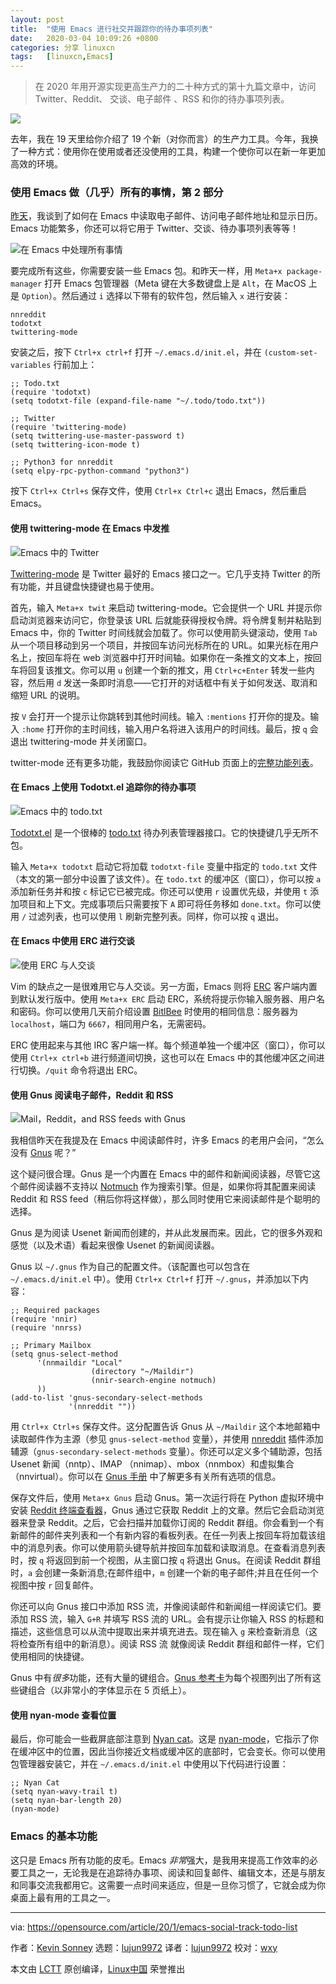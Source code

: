 ```yaml
---
layout: post
title:	"使用 Emacs 进行社交并跟踪你的待办事项列表"
date:	2020-03-04 10:09:26 +0800 
categories:	分享 linuxcn 
tags:	[linuxcn,Emacs]
---
```




> 
> 在 2020 年用开源实现更高生产力的二十种方式的第十九篇文章中，访问 Twitter、Reddit、 交谈、电子邮件 、RSS 和你的待办事项列表。
> 
> 
> 


![](/Asserts/Images//attachment/album/202003/04/100911lg2vrv92692b422y.jpg)


去年，我在 19 天里给你介绍了 19 个新（对你而言）的生产力工具。今年，我换了一种方式：使用你在使用或者还没使用的工具，构建一个使你可以在新一年更加高效的环境。


### 使用 Emacs 做（几乎）所有的事情，第 2 部分


[昨天](/article-11932-1.html)，我谈到了如何在 Emacs 中读取电子邮件、访问电子邮件地址和显示日历。Emacs 功能繁多，你还可以将它用于 Twitter、交谈、待办事项列表等等！


![在 Emacs 中处理所有事情](/Asserts/Images//attachment/album/202003/04/100939ces7fy6vk2y7s2sh.png "All the things with Emacs")


要完成所有这些，你需要安装一些 Emacs 包。和昨天一样，用 `Meta+x package-manager` 打开 Emacs 包管理器（Meta 键在大多数键盘上是 `Alt`，在 MacOS 上是 `Option`）。然后通过 `i` 选择以下带有的软件包，然后输入 `x` 进行安装：



```
nnreddit
todotxt
twittering-mode
```

安装之后，按下 `Ctrl+x ctrl+f` 打开 `~/.emacs.d/init.el`，并在 `(custom-set-variables` 行前加上：



```
;; Todo.txt
(require 'todotxt)
(setq todotxt-file (expand-file-name "~/.todo/todo.txt"))

;; Twitter
(require 'twittering-mode)
(setq twittering-use-master-password t)
(setq twittering-icon-mode t)

;; Python3 for nnreddit
(setq elpy-rpc-python-command "python3")
```

按下 `Ctrl+x Ctrl+s` 保存文件，使用 `Ctrl+x Ctrl+c` 退出 Emacs，然后重启 Emacs。


#### 使用 twittering-mode 在 Emacs 中发推


![Emacs 中的 Twitter](/Asserts/Images//attachment/album/202003/04/101001tgajr7z5r5a6truj.png "Twitter in Emacs")


[Twittering-mode](https://github.com/hayamiz/twittering-mode) 是 Twitter 最好的 Emacs 接口之一。它几乎支持 Twitter 的所有功能，并且键盘快捷键也易于使用。


首先，输入 `Meta+x twit` 来启动 twittering-mode。它会提供一个 URL 并提示你启动浏览器来访问它，你登录该 URL 后就能获得授权令牌。将令牌复制并粘贴到 Emacs 中，你的 Twitter 时间线就会加载了。你可以使用箭头键滚动，使用 `Tab` 从一个项目移动到另一个项目，并按回车访问光标所在的 URL。如果光标在用户名上，按回车将在 web 浏览器中打开时间轴。如果你在一条推文的文本上，按回车将回复该推文。你可以用 `u` 创建一个新的推文，用 `Ctrl+c+Enter` 转发一些内容，然后用 `d` 发送一条即时消息——它打开的对话框中有关于如何发送、取消和缩短 URL 的说明。


按 `V` 会打开一个提示让你跳转到其他时间线。输入 `:mentions` 打开你的提及。输入 `:home` 打开你的主时间线，输入用户名将进入该用户的时间线。最后，按 `q` 会退出 twittering-mode 并关闭窗口。


twitter-mode 还有更多功能，我鼓励你阅读它 GitHub 页面上的[完整功能列表](https://github.com/hayamiz/twittering-mode#features)。


#### 在 Emacs 上使用 Todotxt.el 追踪你的待办事项


![Emacs 中的 todo.txt](/Asserts/Images//attachment/album/202003/04/101003aedzjsujs0k2sje0.png "todo.txt in emacs")


[Todotxt.el](https://github.com/rpdillon/todotxt.el) 是一个很棒的 [todo.txt](http://todotxt.org/) 待办列表管理器接口。它的快捷键几乎无所不包。


输入 `Meta+x todotxt` 启动它将加载 `todotxt-file` 变量中指定的 `todo.txt` 文件（本文的第一部分中设置了该文件）。在 `todo.txt` 的缓冲区（窗口），你可以按 `a` 添加新任务并和按 `c` 标记它已被完成。你还可以使用 `r` 设置优先级，并使用 `t` 添加项目和上下文。完成事项后只需要按下 `A` 即可将任务移如 `done.txt`。你可以使用 `/` 过滤列表，也可以使用 `l` 刷新完整列表。同样，你可以按 `q` 退出。


#### 在 Emacs 中使用 ERC 进行交谈


![使用 ERC 与人交谈 ](/Asserts/Images//attachment/album/202003/04/101022q7bjtzmbrjuj9jce.png "Chatting with erc")


Vim 的缺点之一是很难用它与人交谈。另一方面，Emacs 则将 [ERC](https://www.gnu.org/software/emacs/manual/html_mono/erc.html) 客户端内置到默认发行版中。使用 `Meta+x ERC` 启动 ERC，系统将提示你输入服务器、用户名和密码。你可以使用几天前介绍设置 [BitlBee](/article-11856-1.html) 时使用的相同信息：服务器为 `localhost`，端口为 `6667`，相同用户名，无需密码。


ERC 使用起来与其他 IRC 客户端一样。每个频道单独一个缓冲区（窗口），你可以使用 `Ctrl+x ctrl+b` 进行频道间切换，这也可以在 Emacs 中的其他缓冲区之间进行切换。`/quit` 命令将退出 ERC。


#### 使用 Gnus 阅读电子邮件，Reddit 和 RSS


![Mail，Reddit，and RSS feeds with Gnus](/Asserts/Images//attachment/album/202003/04/101042t8gt1phazatgfoaz.png "Mail, Reddit, and RSS feeds with Gnus")


我相信昨天在我提及在 Emacs 中阅读邮件时，许多 Emacs 的老用户会问，“怎么没有 [Gnus](https://www.gnus.org/) 呢？”


这个疑问很合理。Gnus 是一个内置在 Emacs 中的邮件和新闻阅读器，尽管它这个邮件阅读器不支持以 [Notmuch](/article-11807-1.html) 作为搜索引擎。但是，如果你将其配置来阅读 Reddit 和 RSS feed（稍后你将这样做），那么同时使用它来阅读邮件是个聪明的选择。


Gnus 是为阅读 Usenet 新闻而创建的，并从此发展而来。因此，它的很多外观和感觉（以及术语）看起来很像 Usenet 的新闻阅读器。


Gnus 以 `~/.gnus` 作为自己的配置文件。（该配置也可以包含在 `~/.emacs.d/init.el` 中）。使用 `Ctrl+x Ctrl+f` 打开 `~/.gnus`，并添加以下内容：



```
;; Required packages
(require 'nnir)
(require 'nnrss)

;; Primary Mailbox
(setq gnus-select-method
      '(nnmaildir "Local"
                  (directory "~/Maildir")
                  (nnir-search-engine notmuch)
      ))
(add-to-list 'gnus-secondary-select-methods
             '(nnreddit ""))
```

用 `Ctrl+x Ctrl+s` 保存文件。这分配置告诉 Gnus 从 `~/Maildir` 这个本地邮箱中读取邮件作为主源（参见 `gnus-select-method` 变量），并使用 [nnreddit](https://github.com/dickmao/nnreddit) 插件添加辅源（`gnus-secondary-select-methods` 变量）。你还可以定义多个辅助源，包括 Usenet 新闻（nntp）、IMAP （nnimap）、mbox（nnmbox）和虚拟集合（nnvirtual）。你可以在 [Gnus 手册](https://www.gnus.org/manual/gnus.html) 中了解更多有关所有选项的信息。


保存文件后，使用 `Meta+x Gnus` 启动 Gnus。第一次运行将在 Python 虚拟环境中安装 [Reddit 终端查看器](https://pypi.org/project/rtv/)，Gnus 通过它获取 Reddit 上的文章。然后它会启动浏览器来登录 Reddit。之后，它会扫描并加载你订阅的 Reddit 群组。你会看到一个有新邮件的邮件夹列表和一个有新内容的看板列表。在任一列表上按回车将加载该组中的消息列表。你可以使用箭头键导航并按回车加载和读取消息。在查看消息列表时，按 `q` 将返回到前一个视图，从主窗口按 `q` 将退出 Gnus。在阅读 Reddit 群组时，`a` 会创建一条新消息;在邮件组中，`m` 创建一个新的电子邮件;并且在任何一个视图中按 `r` 回复邮件。


你还可以向 Gnus 接口中添加 RSS 流，并像阅读邮件和新闻组一样阅读它们。要添加 RSS 流，输入 `G+R` 并填写 RSS 流的 URL。会有提示让你输入 RSS 的标题和描述，这些信息可以从流中提取出来并填充进去。现在输入 `g` 来检查新消息（这将检查所有组中的新消息）。阅读 RSS 流 就像阅读 Reddit 群组和邮件一样，它们使用相同的快捷键。


Gnus 中有*很多*功能，还有大量的键组合。[Gnus 参考卡](https://www.gnu.org/software/emacs/refcards/pdf/gnus-refcard.pdf)为每个视图列出了所有这些键组合（以非常小的字体显示在 5 页纸上）。


#### 使用 nyan-mode 查看位置


最后，你可能会一些截屏底部注意到 [Nyan cat](http://www.nyan.cat/)。这是 [nyan-mode](https://github.com/TeMPOraL/nyan-mode)，它指示了你在缓冲区中的位置，因此当你接近文档或缓冲区的底部时，它会变长。你可以使用包管理器安装它，并在 `~/.emacs.d/init.el` 中使用以下代码进行设置：



```
;; Nyan Cat
(setq nyan-wavy-trail t)
(setq nyan-bar-length 20)
(nyan-mode)
```

### Emacs 的基本功能


这只是 Emacs 所有功能的皮毛。Emacs *非常*强大，是我用来提高工作效率的必要工具之一，无论我是在追踪待办事项、阅读和回复邮件、编辑文本，还是与朋友和同事交流我都用它。这需要一点时间来适应，但是一旦你习惯了，它就会成为你桌面上最有用的工具之一。




---


via: <https://opensource.com/article/20/1/emacs-social-track-todo-list>


作者：[Kevin Sonney](https://opensource.com/users/ksonney) 选题：[lujun9972](https://github.com/lujun9972) 译者：[lujun9972](https://github.com/lujun9972) 校对：[wxy](https://github.com/wxy)


本文由 [LCTT](https://github.com/LCTT/TranslateProject) 原创编译，[Linux中国](https://linux.cn/) 荣誉推出
